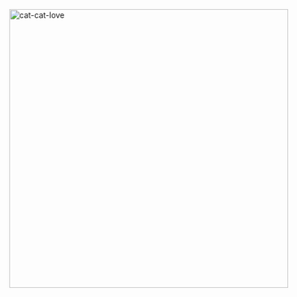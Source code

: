 <img src="https://github.com/user-attachments/assets/ca0b56fe-876d-4fd5-8fe7-26fd5cf2a703" alt="cat-cat-love" width="500"/>
